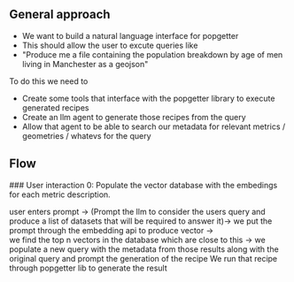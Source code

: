 ## General approach

- We want to build a natural language interface for popgetter 
- This should allow the user to excute queries like 
- "Produce me a file containing the population breakdown by age of men living in Manchester as a geojson"

To do this we need to 
- Create some tools that interface with the popgetter library to execute generated recipes 
- Create an llm agent to generate those recipes from the query 
- Allow that agent to be able to search our metadata for relevant metrics / geometries / whatevs for the query

## Flow

### User interaction
0: Populate the vector database with the embedings for each metric description.

user enters prompt -> 
(Prompt the llm to consider the users query and produce a list of datasets that will be required to answer it)->
we put the prompt through the embedding api to produce vector ->  
we find the top n vectors in the database which are close to this ->
we populate a new query with the metadata from those results along with the original query and prompt the generation of the recipe
We run that recipe through popgetter lib to generate the result